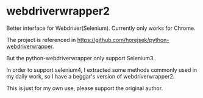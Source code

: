 # webdriverwrapper2
Better interface for Webdriver(Selenium).
Currently only works for Chrome.

The project is referenced in https://github.com/horejsek/python-webdriverwrapper.

But the python-webdriverwrapper only support Selenium3. 

In order to support selenium4, I extracted some methods commonly used in my daily work, so I have a beggar's version of webdriverwrapper2.

This is just for my own use, please support the original author.

